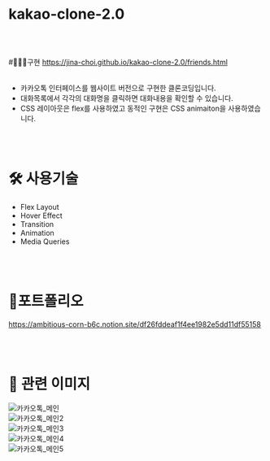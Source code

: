 # kakao-clone-2.0
<br/>
<br/>

#👩🏻‍💻구현
https://jina-choi.github.io/kakao-clone-2.0/friends.html
<br/>
<br/>

- 카카오톡 인터페이스를 웹사이트 버전으로 구현한 클론코딩입니다.
- 대화목록에서 각각의 대화명을 클릭하면 대화내용을 확인할 수 있습니다.
- CSS 레이아웃은 flex를 사용하였고 동적인 구현은 CSS animaiton을 사용하였습니다.

<br/>
<br/>

# 🛠 사용기술
- Flex Layout
- Hover Effect
- Transition
- Animation
- Media Queries

<br/>
<br/>

# 📖포트폴리오
https://ambitious-corn-b6c.notion.site/df26fddeaf1f4ee1982e5dd11df55158

<br/>
<br/>

# 🙂 관련 이미지
![카카오톡_메인](https://user-images.githubusercontent.com/54574730/194704388-f4c85f71-de0f-4abd-868c-87c99011d1e8.PNG)
<br/>![카카오톡_메인2](https://user-images.githubusercontent.com/54574730/194704389-e08644da-2333-46fb-a412-b73ad67f3f09.PNG)
<br/>![카카오톡_메인3](https://user-images.githubusercontent.com/54574730/194704390-bb02bbeb-0328-406d-9633-923f541c015f.PNG)
<br/>![카카오톡_메인4](https://user-images.githubusercontent.com/54574730/194704391-2cb49a9f-be91-4621-84d6-ce1987674437.PNG)
<br/>![카카오톡_메인5](https://user-images.githubusercontent.com/54574730/194704392-3ebc72b3-1765-4134-9553-80f74f9665ec.PNG)
